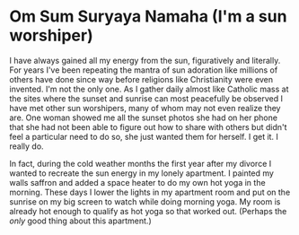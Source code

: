 # Om Sum Suryaya Namaha (I'm a sun worshiper)

I have always gained all my energy from the sun, figuratively and literally. For years I've been repeating the mantra of sun adoration like millions of others have done since way before religions like Christianity were even invented. I'm not the only one. As I gather daily almost like Catholic mass at the sites where the sunset and sunrise can most peacefully be observed I have met other sun worshipers, many of whom may not even realize they are. One woman showed me all the sunset photos she had on her phone that she had not been able to figure out how to share with others but didn't feel a particular need to do so, she just wanted them for herself. I get it. I really do.

In fact, during the cold weather months the first year after my divorce I wanted to recreate the sun energy in my lonely apartment. I painted my walls saffron and added a space heater to do my own hot yoga in the morning. These days I lower the lights in my apartment room and put on the sunrise on my big screen to watch while doing morning yoga. My room is already hot enough to qualify as hot yoga so that worked out. (Perhaps the *only* good thing about this apartment.)

